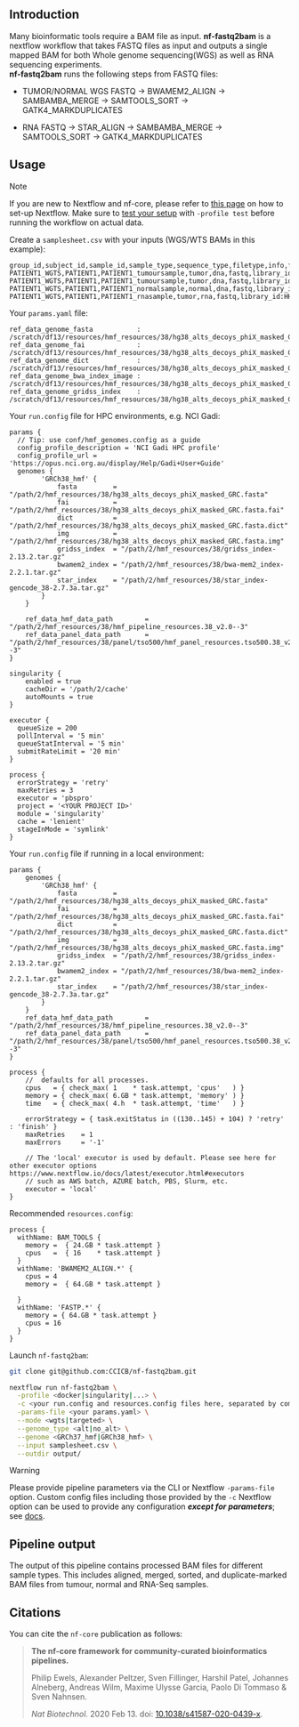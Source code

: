 ## Introduction

Many bioinformatic tools require a BAM file as input. **nf-fastq2bam** is a nextflow workflow that takes FASTQ files as input and outputs a single mapped BAM for both Whole genome sequencing(WGS) as well as RNA sequencing experiments.  
**nf-fastq2bam** runs the following steps from FASTQ files:

- TUMOR/NORMAL WGS FASTQ -> BWAMEM2_ALIGN -> SAMBAMBA_MERGE -> SAMTOOLS_SORT -> GATK4_MARKDUPLICATES 

- RNA FASTQ -> STAR_ALIGN -> SAMBAMBA_MERGE -> SAMTOOLS_SORT -> GATK4_MARKDUPLICATES 

## Usage

> [!NOTE]
> If you are new to Nextflow and nf-core, please refer to [this page](https://nf-co.re/docs/usage/installation) on how to set-up Nextflow. Make sure to [test your setup](https://nf-co.re/docs/usage/introduction#how-to-run-a-pipeline) with `-profile test` before running the workflow on actual data.


Create a `samplesheet.csv` with your inputs (WGS/WTS BAMs in this example):

```csv
group_id,subject_id,sample_id,sample_type,sequence_type,filetype,info,filepath
PATIENT1_WGTS,PATIENT1,PATIENT1_tumoursample,tumor,dna,fastq,library_id:HH5FYCCXY_library;lane:6,/path/2/data/patient1_tumoursample/HH5FYCCXY_6_180321_FD01114733_R1.fastq.gz;/path/2/data/patient1_tumoursample/HH5FYCCXY_6_180321_FD01114733_R2.fastq.gz
PATIENT1_WGTS,PATIENT1,PATIENT1_tumoursample,tumor,dna,fastq,library_id:HH5FYCCXY_library;lane:5,/path/2/data/patient1_tumoursample/HH5FYCCXY_5_180321_FD01114733_R1.fastq.gz;/path/2/data/patient1_tumoursample/HH5FYCCXY_5_180321_FD01114733_R2.fastq.gz
PATIENT1_WGTS,PATIENT1,PATIENT1_normalsample,normal,dna,fastq,library_id:HH5FYCCXZ_library;lane:7,/path/2/data/patient1_normalsample/HH5FYCCXZ_7_180321_FD01114735_R1.fastq.gz;/path/2/data/patient1_normalsample/HH5FYCCXZ_7_180321_FD01114735_R2.fastq.gz
PATIENT1_WGTS,PATIENT1,PATIENT1_rnasample,tumor,rna,fastq,library_id:HH5FYCCXZ_library;lane:9,/path/2/data/patient1_rnasample/HH5FYCCXZ_9_180321_FD01114735_R1.fastq.gz;/path/2/data/patient1_rnasample/HH5FYCCXZ_9_180321_FD01114735_R2.fastq.gz
```

Your `params.yaml` file:

```
ref_data_genome_fasta           : /scratch/df13/resources/hmf_resources/38/hg38_alts_decoys_phiX_masked_GRC.fasta
ref_data_genome_fai             : /scratch/df13/resources/hmf_resources/38/hg38_alts_decoys_phiX_masked_GRC.fasta.fai
ref_data_genome_dict            : /scratch/df13/resources/hmf_resources/38/hg38_alts_decoys_phiX_masked_GRC.fasta.dict
ref_data_genome_bwa_index_image : /scratch/df13/resources/hmf_resources/38/hg38_alts_decoys_phiX_masked_GRC.fasta.img
ref_data_genome_gridss_index    : /scratch/df13/resources/hmf_resources/38/hg38_alts_decoys_phiX_masked_GRC.fasta.gridsscache
```

Your `run.config` file for HPC environments, e.g. NCI Gadi:

```
params {
  // Tip: use conf/hmf_genomes.config as a guide
  config_profile_description = 'NCI Gadi HPC profile'
  config_profile_url = 'https://opus.nci.org.au/display/Help/Gadi+User+Guide'
  genomes {
		'GRCh38_hmf' {
			fasta         = "/path/2/hmf_resources/38/hg38_alts_decoys_phiX_masked_GRC.fasta"
			fai           = "/path/2/hmf_resources/38/hg38_alts_decoys_phiX_masked_GRC.fasta.fai"
			dict          = "/path/2/hmf_resources/38/hg38_alts_decoys_phiX_masked_GRC.fasta.dict"
			img           = "/path/2/hmf_resources/38/hg38_alts_decoys_phiX_masked_GRC.fasta.img"
			gridss_index  = "/path/2/hmf_resources/38/gridss_index-2.13.2.tar.gz"
            bwamem2_index = "/path/2/hmf_resources/38/bwa-mem2_index-2.2.1.tar.gz"
            star_index    = "/path/2/hmf_resources/38/star_index-gencode_38-2.7.3a.tar.gz"
		}
	}

	ref_data_hmf_data_path        = "/path/2/hmf_resources/38/hmf_pipeline_resources.38_v2.0--3"
	ref_data_panel_data_path      = "/path/2/hmf_resources/38/panel/tso500/hmf_panel_resources.tso500.38_v2.1.0--3"
}

singularity {
    enabled = true
    cacheDir = '/path/2/cache'
    autoMounts = true
}

executor {
  queueSize = 200
  pollInterval = '5 min'
  queueStatInterval = '5 min'
  submitRateLimit = '20 min'
}

process {
  errorStrategy = 'retry'
  maxRetries = 3
  executor = 'pbspro'
  project = '<YOUR PROJECT ID>'
  module = 'singularity'
  cache = 'lenient'
  stageInMode = 'symlink'
}

```

Your `run.config` file if running in a local environment:

```
params {
	genomes {
		'GRCh38_hmf' {
			fasta         = "/path/2/hmf_resources/38/hg38_alts_decoys_phiX_masked_GRC.fasta"
			fai           = "/path/2/hmf_resources/38/hg38_alts_decoys_phiX_masked_GRC.fasta.fai"
			dict          = "/path/2/hmf_resources/38/hg38_alts_decoys_phiX_masked_GRC.fasta.dict"
			img           = "/path/2/hmf_resources/38/hg38_alts_decoys_phiX_masked_GRC.fasta.img"
			gridss_index  = "/path/2/hmf_resources/38/gridss_index-2.13.2.tar.gz"
            bwamem2_index = "/path/2/hmf_resources/38/bwa-mem2_index-2.2.1.tar.gz"
            star_index    = "/path/2/hmf_resources/38/star_index-gencode_38-2.7.3a.tar.gz"
		}
	}
	ref_data_hmf_data_path        = "/path/2/hmf_resources/38/hmf_pipeline_resources.38_v2.0--3"
	ref_data_panel_data_path      = "/path/2/hmf_resources/38/panel/tso500/hmf_panel_resources.tso500.38_v2.1.0--3"
}

process {
    //  defaults for all processes. 
    cpus   = { check_max( 1    * task.attempt, 'cpus'   ) }
    memory = { check_max( 6.GB * task.attempt, 'memory' ) }
    time   = { check_max( 4.h  * task.attempt, 'time'   ) }

    errorStrategy = { task.exitStatus in ((130..145) + 104) ? 'retry' : 'finish' }
    maxRetries    = 1
    maxErrors     = '-1'

    // The 'local' executor is used by default. Please see here for other executor options https://www.nextflow.io/docs/latest/executor.html#executors
    // such as AWS batch, AZURE batch, PBS, Slurm, etc.
    executor = 'local' 
}

```

Recommended `resources.config`:
```
process {
  withName: BAM_TOOLS {
    memory =  { 24.GB * task.attempt }  
    cpus   =  { 16    * task.attempt }
  }
  withName: 'BWAMEM2_ALIGN.*' {
    cpus = 4
    memory =  { 64.GB * task.attempt }  

  }
  withName: 'FASTP.*' {
    memory = { 64.GB * task.attempt }  
    cpus = 16
  }
}
```

Launch `nf-fastq2bam`:

```bash
git clone git@github.com:CCICB/nf-fastq2bam.git
```

```bash
nextflow run nf-fastq2bam \
  -profile <docker|singularity|...> \
  -c <your run.config and resources.config files here, separated by commas. You may also list other config files.> \
  -params-file <your params.yaml> \
  --mode <wgts|targeted> \
  --genome_type <alt|no_alt> \
  --genome <GRCh37_hmf|GRCh38_hmf> \
  --input samplesheet.csv \
  --outdir output/
```

> [!WARNING]
> Please provide pipeline parameters via the CLI or Nextflow `-params-file` option. Custom config files including those provided by the `-c` Nextflow option can be used to provide any configuration _**except for parameters**_; see [docs](https://nf-co.re/docs/usage/getting_started/configuration#custom-configuration-files).


## Pipeline output

The output of this pipeline contains processed BAM files for different sample types. This includes aligned, merged, sorted, and duplicate-marked BAM files from tumour, normal and RNA-Seq samples.



## Citations


You can cite the `nf-core` publication as follows:

> **The nf-core framework for community-curated bioinformatics pipelines.**
>
> Philip Ewels, Alexander Peltzer, Sven Fillinger, Harshil Patel, Johannes Alneberg, Andreas Wilm, Maxime Ulysse Garcia,
> Paolo Di Tommaso & Sven Nahnsen.
>
> _Nat Biotechnol._ 2020 Feb 13. doi: [10.1038/s41587-020-0439-x](https://dx.doi.org/10.1038/s41587-020-0439-x).
